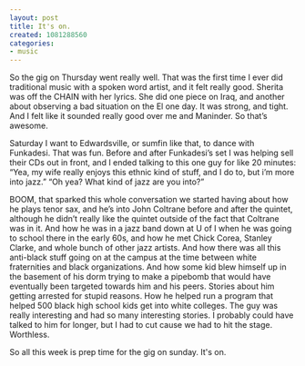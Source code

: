 ```yaml
---
layout: post
title: It's on.
created: 1081288560
categories:
- music
---
```

So the gig on Thursday went really well. That was the first time I ever did traditional music with a spoken word artist, and it felt really good. Sherita was off the CHAIN with her lyrics. She did one piece on Iraq, and another about observing a bad situation on the El one day. It was strong, and tight. And I felt like it sounded really good over me and Maninder. So that’s awesome.

Saturday I want to Edwardsville, or sumfin like that, to dance with Funkadesi. That was fun. Before and after Funkadesi’s set I was helping sell their CDs out in front, and I ended talking to this one guy for like 20 minutes:
“Yea, my wife really enjoys this ethnic kind of stuff, and I do to, but i’m more into jazz.” “Oh yea? What kind of jazz are you into?”

BOOM, that sparked this whole conversation we started having about how he plays tenor sax, and he’s into John  Coltrane before and after the quintet, although he didn’t really like the quintet outside of the fact that Coltrane was in it. And how he was in a jazz band down at U of I when he was going to school there in the early 60s, and how he met Chick Corea, Stanley Clarke, and whole bunch of other jazz artists. And how there was all this anti-black stuff going on at the campus at the time between white fraternities and black organizations. And how some kid blew himself up in the basement of his dorm trying to make a pipebomb that would have eventually been targeted towards him and his peers. Stories about him getting arrested for stupid reasons. How he helped run a program that helped 500 black high school kids get into white colleges. The guy was really interesting and had so many interesting stories. I probably could have talked to him for longer, but I had to cut cause we had to hit the stage. Worthless.

So all this week is prep time for the gig on sunday. It's on.
